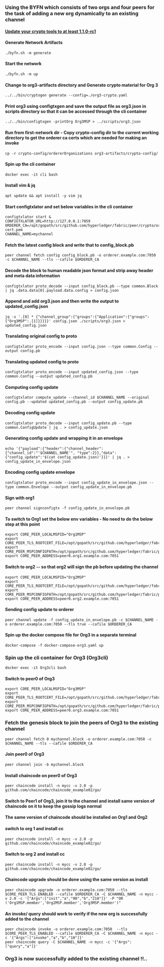 ### Using the BYFN which consists of two orgs and four peers for the task of adding a new org dynamically to an existing channel

#### [Update your crypto tools to at least 1.1.0-rc1](http://hyperledger-fabric.readthedocs.io/en/v1.1.0-rc1/samples.html#binaries)

#### Generate Network Artifacts
``` 
./byfn.sh -m generate
```

#### Start the network
``` 
./byfn.sh -m up 
```

#### Change to org3-artifacts directory and Generate crypto material for Org 3
```
../../bin/cryptogen generate --config=./org3-crypto.yaml
```

#### Print org3 using configtxgen and save the output file as org3.json in scripts directory so that it can be accessed through the cli container
``` 
../../bin/configtxgen -printOrg Org3MSP > ../scripts/org3.json
```

#### Run from first-network dir - Copy crypto-config dir to the current working directory to get the orderer ca certs which are needed for making an invoke
```
cp -r crypto-config/ordererOrganizations org3-artifacts/crypto-config/
```

#### Spin up the cli container
```
docker exec -it cli bash
```

#### Install vim & jq
```
apt update && apt install -y vim jq
```

#### Start configtxlator and set below variables in the cli container
```
configtxlator start &
CONFIGTXLATOR_URL=http://127.0.0.1:7059
ORDERER_CA=/opt/gopath/src/github.com/hyperledger/fabric/peer/crypto/ordererOrganizations/example.com/orderers/orderer.example.com/msp/tlscacerts/tlsca.example.com-cert.pem
CHANNEL_NAME=mychannel
```

#### Fetch the latest config block and write that to config_block.pb
```
peer channel fetch config config_block.pb -o orderer.example.com:7050 -c $CHANNEL_NAME --tls --cafile $ORDERER_CA
```

#### Decode the block to human readable json format and strip away header and meta data information
```
configtxlator proto_decode --input config_block.pb --type common.Block | jq .data.data[0].payload.data.config > config.json
```

#### Append and add org3.json and then write the output to updated_config.json
```
jq -s '.[0] * {"channel_group":{"groups":{"Application":{"groups": {"Org3MSP":.[1]}}}}}' config.json ./scripts/org3.json > updated_config.json
```

#### Translating original config to proto
```
configtxlator proto_encode --input config.json --type common.Config --output config.pb
```

#### Translating updated config to proto
```
configtxlator proto_encode --input updated_config.json --type common.Config --output updated_config.pb
```

#### Computing config update
```
configtxlator compute_update --channel_id $CHANNEL_NAME --original config.pb --updated updated_config.pb --output config_update.pb
```

#### Decoding config update
```
configtxlator proto_decode --input config_update.pb --type common.ConfigUpdate | jq . > config_update.json
```

#### Generating config update and wrapping it in an envelope
```
echo '{"payload":{"header":{"channel_header":{"channel_id":"'$CHANNEL_NAME'", "type":2}},"data":{"config_update":'$(cat config_update.json)'}}}' | jq . > config_update_in_envelope.json
```

#### Encoding config update envelope
```
configtxlator proto_encode --input config_update_in_envelope.json --type common.Envelope --output config_update_in_envelope.pb
```

#### Sign with org1
```
peer channel signconfigtx -f config_update_in_envelope.pb
```

#### To switch to Org1 set the below env variables - No need to do the below step at this point
```
export CORE_PEER_LOCALMSPID="Org1MSP"
export CORE_PEER_TLS_ROOTCERT_FILE=/opt/gopath/src/github.com/hyperledger/fabric/peer/crypto/peerOrganizations/org1.example.com/peers/peer0.org1.example.com/tls/ca.crt
export CORE_PEER_MSPCONFIGPATH=/opt/gopath/src/github.com/hyperledger/fabric/peer/crypto/peerOrganizations/org1.example.com/users/Admin@org1.example.com/msp
export CORE_PEER_ADDRESS=peer0.org1.example.com:7051
```

#### Switch to org2 -- so that org2 will sign the pb before updating the channel
```
export CORE_PEER_LOCALMSPID="Org2MSP"
export CORE_PEER_TLS_ROOTCERT_FILE=/opt/gopath/src/github.com/hyperledger/fabric/peer/crypto/peerOrganizations/org2.example.com/peers/peer0.org2.example.com/tls/ca.crt
export CORE_PEER_MSPCONFIGPATH=/opt/gopath/src/github.com/hyperledger/fabric/peer/crypto/peerOrganizations/org2.example.com/users/Admin@org2.example.com/msp
export CORE_PEER_ADDRESS=peer0.org2.example.com:7051
```

#### Sending config update to orderer
```
peer channel update -f config_update_in_envelope.pb -c $CHANNEL_NAME -o orderer.example.com:7050 --tls true --cafile $ORDERER_CA
```

#### Spin up the docker compose file for Org3 in a separate terminal
```
docker-compose -f docker-compose-org3.yaml up
```

### Spin up the cli container for Org3 (Org3cli)
```
docker exec -it Org3cli bash
```

#### Switch to peer0 of Org3
```
export CORE_PEER_LOCALMSPID="Org3MSP"
export CORE_PEER_TLS_ROOTCERT_FILE=/opt/gopath/src/github.com/hyperledger/fabric/peer/crypto/peerOrganizations/org3.example.com/peers/peer0.org3.example.com/tls/ca.crt
export CORE_PEER_MSPCONFIGPATH=/opt/gopath/src/github.com/hyperledger/fabric/peer/crypto/peerOrganizations/org3.example.com/users/Admin@org3.example.com/msp
export CORE_PEER_ADDRESS=peer0.org3.example.com:7051
```

### Fetch the genesis block to join the peers of Org3 to the existing channel
```
peer channel fetch 0 mychannel.block -o orderer.example.com:7050 -c $CHANNEL_NAME --tls --cafile $ORDERER_CA
```

#### Join peer0 of Org3
```
peer channel join -b mychannel.block
```

#### Install chaincode on peer0 of Org3
```
peer chaincode install -n mycc -v 2.0 -p github.com/chaincode/chaincode_example02/go/
```

#### Switch to Peer1 of Org3, join it to the channel and install same version of chaincode on it to keep the gossip logs normal

#### The same version of chaincode should be installed on Org1 and Org2
#### switch to org 1 and install cc
```
peer chaincode install -n mycc -v 2.0 -p github.com/chaincode/chaincode_example02/go/
```

#### Switch to org 2 and install cc
```
peer chaincode install -n mycc -v 2.0 -p github.com/chaincode/chaincode_example02/go/
```

#### Chaincode upgrade should be done using the same version as install
```
peer chaincode upgrade -o orderer.example.com:7050 --tls $CORE_PEER_TLS_ENABLED --cafile $ORDERER_CA -C $CHANNEL_NAME -n mycc -v 2.0 -c '{"Args":["init","a","90","b","210"]}' -P "OR ('Org1MSP.member','Org2MSP.member','Org3MSP.member')"
```

#### An invoke/ query should work to verify if the new org is successfully added to the channel
```
peer chaincode invoke -o orderer.example.com:7050  --tls $CORE_PEER_TLS_ENABLED --cafile $ORDERER_CA -C $CHANNEL_NAME -n mycc -c '{"Args":["invoke","a","b","10"]}'
peer chaincode query -C $CHANNEL_NAME -n mycc -c '{"Args":["query","a"]}'
```
### Org3 is now successfully added to the existing channel !!..
